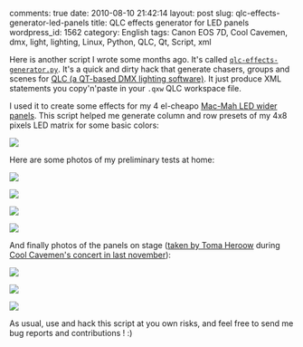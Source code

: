 comments: true
date: 2010-08-10 21:42:14
layout: post
slug: qlc-effects-generator-led-panels
title: QLC effects generator for LED panels
wordpress_id: 1562
category: English
tags: Canon EOS 7D, Cool Cavemen, dmx, light, lighting, Linux, Python, QLC, Qt, Script, xml

Here is another script I wrote some months ago. It's called [`qlc-effects-generator.py`](http://github.com/kdeldycke/scripts/blob/master/qlc-effects-generator.py). It's a quick and dirty hack that generate chasers, groups and scenes for [QLC (a QT-based DMX lighting software)](http://sourceforge.net/projects/qlc/). It just produce XML statements you copy'n'paste in your `.qxw` QLC workspace file.

I used it to create some effects for my 4 el-cheapo [Mac-Mah LED wider panels](http://fr.audiofanzine.com/projecteur-traditionnel-divers/mac-mah/WIDER-PANEL-RGB-648-LEDS-DMX/). This script helped me generate column and row presets of my 4x8 pixels LED matrix for some basic colors:

![](/static/uploads/2010/06/qlc-wider-panel-presets.png)

Here are some photos of my preliminary tests at home:

![](/static/uploads/2010/08/4-mac-mah-wider-led-panel-fushia.jpg)

![](/static/uploads/2010/08/4-mac-mah-wider-led-panel-blue.jpg)

![](/static/uploads/2010/08/4-mac-mah-wider-led-panel-red.jpg)

![](/static/uploads/2010/08/4-mac-mah-wider-led-panel-white.jpg)

And finally photos of the panels on stage ([taken by Toma Heroow](http://www.heroow.fr/2009/11/18/cool-cavemen/) during [Cool Cavemen's concert in last november](http://coolcavemen.com/2009/mametzik-mad-fest-chez-march/)):

![](/static/uploads/2010/08/img_0516-scaled.jpg)

![](/static/uploads/2010/08/img_0583-scaled.jpg)

![](/static/uploads/2010/08/img_0519-scaled.jpg)

As usual, use and hack this script at you own risks, and feel free to send me bug reports and contributions ! :)
